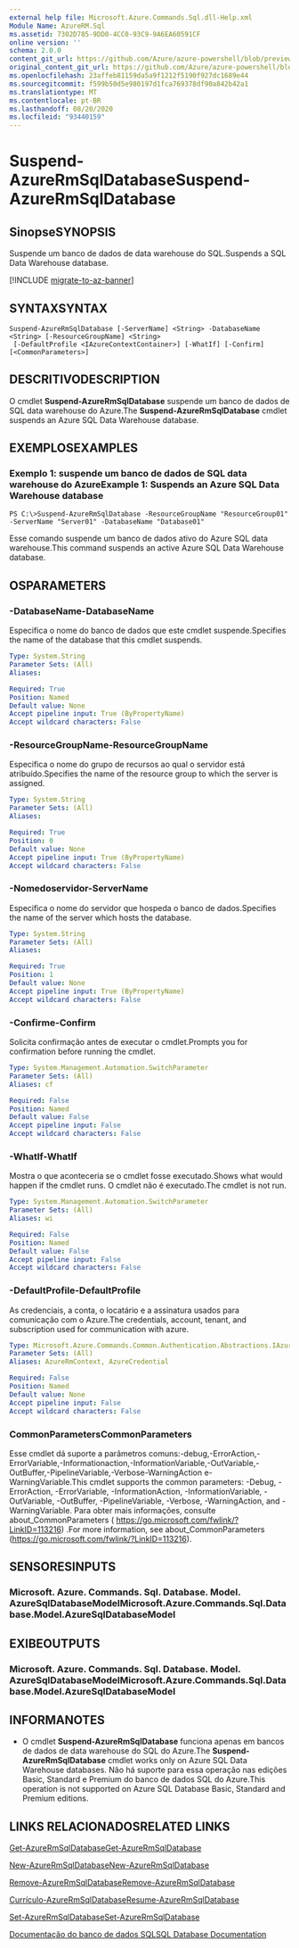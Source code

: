 ```yaml
---
external help file: Microsoft.Azure.Commands.Sql.dll-Help.xml
Module Name: AzureRM.Sql
ms.assetid: 7302D785-9DD0-4CC0-93C9-9A6EA60591CF
online version: ''
schema: 2.0.0
content_git_url: https://github.com/Azure/azure-powershell/blob/preview/src/ResourceManager/Sql/Commands.Sql/help/Suspend-AzureRmSqlDatabase.md
original_content_git_url: https://github.com/Azure/azure-powershell/blob/preview/src/ResourceManager/Sql/Commands.Sql/help/Suspend-AzureRmSqlDatabase.md
ms.openlocfilehash: 23affeb81159da5a9f1212f5190f927dc1689e44
ms.sourcegitcommit: f599b50d5e980197d1fca769378df90a842b42a1
ms.translationtype: MT
ms.contentlocale: pt-BR
ms.lasthandoff: 08/20/2020
ms.locfileid: "93440159"
---
```

# <span data-ttu-id="a8456-101">Suspend-AzureRmSqlDatabase</span><span class="sxs-lookup"><span data-stu-id="a8456-101">Suspend-AzureRmSqlDatabase</span></span>

## <span data-ttu-id="a8456-102">Sinopse</span><span class="sxs-lookup"><span data-stu-id="a8456-102">SYNOPSIS</span></span>
<span data-ttu-id="a8456-103">Suspende um banco de dados de data warehouse do SQL.</span><span class="sxs-lookup"><span data-stu-id="a8456-103">Suspends a SQL Data Warehouse database.</span></span>

[!INCLUDE [migrate-to-az-banner](../../includes/migrate-to-az-banner.md)]

## <span data-ttu-id="a8456-104">SYNTAX</span><span class="sxs-lookup"><span data-stu-id="a8456-104">SYNTAX</span></span>

```
Suspend-AzureRmSqlDatabase [-ServerName] <String> -DatabaseName <String> [-ResourceGroupName] <String>
 [-DefaultProfile <IAzureContextContainer>] [-WhatIf] [-Confirm] [<CommonParameters>]
```

## <span data-ttu-id="a8456-105">DESCRITIVO</span><span class="sxs-lookup"><span data-stu-id="a8456-105">DESCRIPTION</span></span>
<span data-ttu-id="a8456-106">O cmdlet **Suspend-AzureRmSqlDatabase** suspende um banco de dados de SQL data warehouse do Azure.</span><span class="sxs-lookup"><span data-stu-id="a8456-106">The **Suspend-AzureRmSqlDatabase** cmdlet suspends an Azure SQL Data Warehouse database.</span></span>

## <span data-ttu-id="a8456-107">EXEMPLOS</span><span class="sxs-lookup"><span data-stu-id="a8456-107">EXAMPLES</span></span>

### <span data-ttu-id="a8456-108">Exemplo 1: suspende um banco de dados de SQL data warehouse do Azure</span><span class="sxs-lookup"><span data-stu-id="a8456-108">Example 1: Suspends an Azure SQL Data Warehouse database</span></span>
```
PS C:\>Suspend-AzureRmSqlDatabase -ResourceGroupName "ResourceGroup01" -ServerName "Server01" -DatabaseName "Database01"
```

<span data-ttu-id="a8456-109">Esse comando suspende um banco de dados ativo do Azure SQL data warehouse.</span><span class="sxs-lookup"><span data-stu-id="a8456-109">This command suspends an active Azure SQL Data Warehouse database.</span></span>

## <span data-ttu-id="a8456-110">OS</span><span class="sxs-lookup"><span data-stu-id="a8456-110">PARAMETERS</span></span>

### <span data-ttu-id="a8456-111">-DatabaseName</span><span class="sxs-lookup"><span data-stu-id="a8456-111">-DatabaseName</span></span>
<span data-ttu-id="a8456-112">Especifica o nome do banco de dados que este cmdlet suspende.</span><span class="sxs-lookup"><span data-stu-id="a8456-112">Specifies the name of the database that this cmdlet suspends.</span></span>

```yaml
Type: System.String
Parameter Sets: (All)
Aliases: 

Required: True
Position: Named
Default value: None
Accept pipeline input: True (ByPropertyName)
Accept wildcard characters: False
```

### <span data-ttu-id="a8456-113">-ResourceGroupName</span><span class="sxs-lookup"><span data-stu-id="a8456-113">-ResourceGroupName</span></span>
<span data-ttu-id="a8456-114">Especifica o nome do grupo de recursos ao qual o servidor está atribuído.</span><span class="sxs-lookup"><span data-stu-id="a8456-114">Specifies the name of the resource group to which the server is assigned.</span></span>

```yaml
Type: System.String
Parameter Sets: (All)
Aliases: 

Required: True
Position: 0
Default value: None
Accept pipeline input: True (ByPropertyName)
Accept wildcard characters: False
```

### <span data-ttu-id="a8456-115">-Nomedoservidor</span><span class="sxs-lookup"><span data-stu-id="a8456-115">-ServerName</span></span>
<span data-ttu-id="a8456-116">Especifica o nome do servidor que hospeda o banco de dados.</span><span class="sxs-lookup"><span data-stu-id="a8456-116">Specifies the name of the server which hosts the database.</span></span>

```yaml
Type: System.String
Parameter Sets: (All)
Aliases: 

Required: True
Position: 1
Default value: None
Accept pipeline input: True (ByPropertyName)
Accept wildcard characters: False
```

### <span data-ttu-id="a8456-117">-Confirme</span><span class="sxs-lookup"><span data-stu-id="a8456-117">-Confirm</span></span>
<span data-ttu-id="a8456-118">Solicita confirmação antes de executar o cmdlet.</span><span class="sxs-lookup"><span data-stu-id="a8456-118">Prompts you for confirmation before running the cmdlet.</span></span>

```yaml
Type: System.Management.Automation.SwitchParameter
Parameter Sets: (All)
Aliases: cf

Required: False
Position: Named
Default value: False
Accept pipeline input: False
Accept wildcard characters: False
```

### <span data-ttu-id="a8456-119">-WhatIf</span><span class="sxs-lookup"><span data-stu-id="a8456-119">-WhatIf</span></span>
<span data-ttu-id="a8456-120">Mostra o que aconteceria se o cmdlet fosse executado.</span><span class="sxs-lookup"><span data-stu-id="a8456-120">Shows what would happen if the cmdlet runs.</span></span>
<span data-ttu-id="a8456-121">O cmdlet não é executado.</span><span class="sxs-lookup"><span data-stu-id="a8456-121">The cmdlet is not run.</span></span>

```yaml
Type: System.Management.Automation.SwitchParameter
Parameter Sets: (All)
Aliases: wi

Required: False
Position: Named
Default value: False
Accept pipeline input: False
Accept wildcard characters: False
```

### <span data-ttu-id="a8456-122">-DefaultProfile</span><span class="sxs-lookup"><span data-stu-id="a8456-122">-DefaultProfile</span></span>
<span data-ttu-id="a8456-123">As credenciais, a conta, o locatário e a assinatura usados para comunicação com o Azure.</span><span class="sxs-lookup"><span data-stu-id="a8456-123">The credentials, account, tenant, and subscription used for communication with azure.</span></span>

```yaml
Type: Microsoft.Azure.Commands.Common.Authentication.Abstractions.IAzureContextContainer
Parameter Sets: (All)
Aliases: AzureRmContext, AzureCredential

Required: False
Position: Named
Default value: None
Accept pipeline input: False
Accept wildcard characters: False
```

### <span data-ttu-id="a8456-124">CommonParameters</span><span class="sxs-lookup"><span data-stu-id="a8456-124">CommonParameters</span></span>
<span data-ttu-id="a8456-125">Esse cmdlet dá suporte a parâmetros comuns:-debug,-ErrorAction,-ErrorVariable,-Informationaction,-InformationVariable,-OutVariable,-OutBuffer,-PipelineVariable,-Verbose-WarningAction e-WarningVariable.</span><span class="sxs-lookup"><span data-stu-id="a8456-125">This cmdlet supports the common parameters: -Debug, -ErrorAction, -ErrorVariable, -InformationAction, -InformationVariable, -OutVariable, -OutBuffer, -PipelineVariable, -Verbose, -WarningAction, and -WarningVariable.</span></span> <span data-ttu-id="a8456-126">Para obter mais informações, consulte about_CommonParameters ( https://go.microsoft.com/fwlink/?LinkID=113216) .</span><span class="sxs-lookup"><span data-stu-id="a8456-126">For more information, see about_CommonParameters (https://go.microsoft.com/fwlink/?LinkID=113216).</span></span>

## <span data-ttu-id="a8456-127">SENSORES</span><span class="sxs-lookup"><span data-stu-id="a8456-127">INPUTS</span></span>

### <span data-ttu-id="a8456-128">Microsoft. Azure. Commands. Sql. Database. Model. AzureSqlDatabaseModel</span><span class="sxs-lookup"><span data-stu-id="a8456-128">Microsoft.Azure.Commands.Sql.Database.Model.AzureSqlDatabaseModel</span></span>

## <span data-ttu-id="a8456-129">EXIBE</span><span class="sxs-lookup"><span data-stu-id="a8456-129">OUTPUTS</span></span>

### <span data-ttu-id="a8456-130">Microsoft. Azure. Commands. Sql. Database. Model. AzureSqlDatabaseModel</span><span class="sxs-lookup"><span data-stu-id="a8456-130">Microsoft.Azure.Commands.Sql.Database.Model.AzureSqlDatabaseModel</span></span>

## <span data-ttu-id="a8456-131">INFORMA</span><span class="sxs-lookup"><span data-stu-id="a8456-131">NOTES</span></span>
* <span data-ttu-id="a8456-132">O cmdlet **Suspend-AzureRmSqlDatabase** funciona apenas em bancos de dados de data warehouse do SQL do Azure.</span><span class="sxs-lookup"><span data-stu-id="a8456-132">The **Suspend-AzureRmSqlDatabase** cmdlet works only on Azure SQL Data Warehouse databases.</span></span> <span data-ttu-id="a8456-133">Não há suporte para essa operação nas edições Basic, Standard e Premium do banco de dados SQL do Azure.</span><span class="sxs-lookup"><span data-stu-id="a8456-133">This operation is not supported on Azure SQL Database Basic, Standard and Premium editions.</span></span>

## <span data-ttu-id="a8456-134">LINKS RELACIONADOS</span><span class="sxs-lookup"><span data-stu-id="a8456-134">RELATED LINKS</span></span>

[<span data-ttu-id="a8456-135">Get-AzureRmSqlDatabase</span><span class="sxs-lookup"><span data-stu-id="a8456-135">Get-AzureRmSqlDatabase</span></span>](./Get-AzureRmSqlDatabase.md)

[<span data-ttu-id="a8456-136">New-AzureRmSqlDatabase</span><span class="sxs-lookup"><span data-stu-id="a8456-136">New-AzureRmSqlDatabase</span></span>](./New-AzureRmSqlDatabase.md)

[<span data-ttu-id="a8456-137">Remove-AzureRmSqlDatabase</span><span class="sxs-lookup"><span data-stu-id="a8456-137">Remove-AzureRmSqlDatabase</span></span>](./Remove-AzureRmSqlDatabase.md)

[<span data-ttu-id="a8456-138">Currículo-AzureRmSqlDatabase</span><span class="sxs-lookup"><span data-stu-id="a8456-138">Resume-AzureRmSqlDatabase</span></span>](./Resume-AzureRmSqlDatabase.md)

[<span data-ttu-id="a8456-139">Set-AzureRmSqlDatabase</span><span class="sxs-lookup"><span data-stu-id="a8456-139">Set-AzureRmSqlDatabase</span></span>](./Set-AzureRmSqlDatabase.md)

[<span data-ttu-id="a8456-140">Documentação do banco de dados SQL</span><span class="sxs-lookup"><span data-stu-id="a8456-140">SQL Database Documentation</span></span>](https://docs.microsoft.com/azure/sql-database/)


